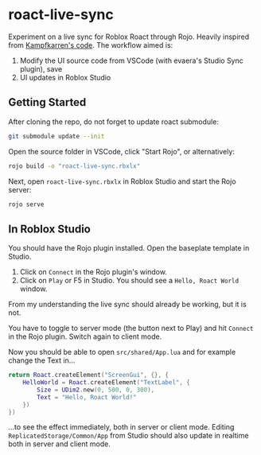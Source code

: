 # roact-live-sync
Experiment on a live sync for Roblox Roact through Rojo.
Heavily inspired from [Kampfkarren's code](https://github.com/Kampfkarren/zombie-strike).
The workflow aimed is:
1. Modify the UI source code from VSCode (with evaera's Studio Sync plugin), save
2. UI updates in Roblox Studio

## Getting Started

After cloning the repo, do not forget to update roact submodule:
```bash
git submodule update --init
```

Open the source folder in VSCode, click "Start Rojo", or alternatively:

```bash
rojo build -o "roact-live-sync.rbxlx"
```

Next, open `roact-live-sync.rbxlx` in Roblox Studio and start the Rojo server:

```bash
rojo serve
```

## In Roblox Studio

You should have the Rojo plugin installed. Open the baseplate template in Studio.
1. Click on `Connect` in the Rojo plugin's window.
2. Click on `Play` or F5 in Studio.
You should see a `Hello, Roact World` window.

From my understanding the live sync should already be working, but it is not.

You have to toggle to server mode (the button next to Play) and hit `Connect` in the Rojo plugin. Switch again to client mode.

Now you should be able to open `src/shared/App.lua` and for example change the Text in...
```lua
return Roact.createElement("ScreenGui", {}, {
    HelloWorld = Roact.createElement("TextLabel", {
        Size = UDim2.new(0, 500, 0, 300),
        Text = "Hello, Roact World!"
    })
})
```
...to see the effect immediately, both in server or client mode.
Editing `ReplicatedStorage/Common/App` from Studio should also update in realtime both in server and client mode.
